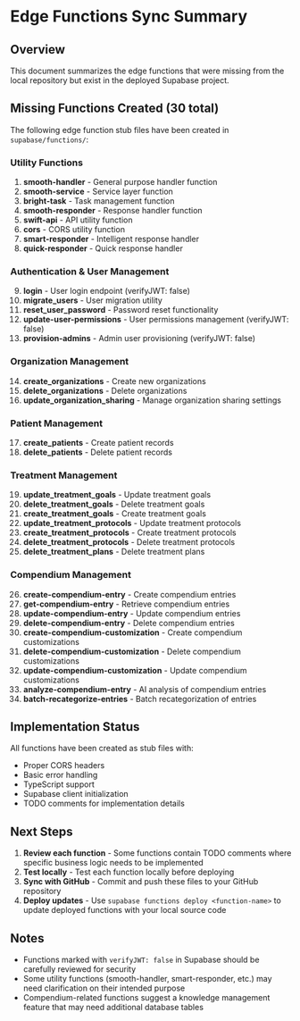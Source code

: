 # Edge Functions Sync Summary

## Overview
This document summarizes the edge functions that were missing from the local repository but exist in the deployed Supabase project.

## Missing Functions Created (30 total)

The following edge function stub files have been created in `supabase/functions/`:

### Utility Functions
1. **smooth-handler** - General purpose handler function
2. **smooth-service** - Service layer function
3. **bright-task** - Task management function
4. **smooth-responder** - Response handler function
5. **swift-api** - API utility function
6. **cors** - CORS utility function
7. **smart-responder** - Intelligent response handler
8. **quick-responder** - Quick response handler

### Authentication & User Management
9. **login** - User login endpoint (verifyJWT: false)
10. **migrate_users** - User migration utility
11. **reset_user_password** - Password reset functionality
12. **update-user-permissions** - User permissions management (verifyJWT: false)
13. **provision-admins** - Admin user provisioning (verifyJWT: false)

### Organization Management
14. **create_organizations** - Create new organizations
15. **delete_organizations** - Delete organizations
16. **update_organization_sharing** - Manage organization sharing settings

### Patient Management
17. **create_patients** - Create patient records
18. **delete_patients** - Delete patient records

### Treatment Management
19. **update_treatment_goals** - Update treatment goals
20. **delete_treatment_goals** - Delete treatment goals
21. **create_treatment_goals** - Create treatment goals
22. **update_treatment_protocols** - Update treatment protocols
23. **create_treatment_protocols** - Create treatment protocols
24. **delete_treatment_protocols** - Delete treatment protocols
25. **delete_treatment_plans** - Delete treatment plans

### Compendium Management
26. **create-compendium-entry** - Create compendium entries
27. **get-compendium-entry** - Retrieve compendium entries
28. **update-compendium-entry** - Update compendium entries
29. **delete-compendium-entry** - Delete compendium entries
30. **create-compendium-customization** - Create compendium customizations
31. **delete-compendium-customization** - Delete compendium customizations
32. **update-compendium-customization** - Update compendium customizations
33. **analyze-compendium-entry** - AI analysis of compendium entries
34. **batch-recategorize-entries** - Batch recategorization of entries

## Implementation Status

All functions have been created as stub files with:
- Proper CORS headers
- Basic error handling
- TypeScript support
- Supabase client initialization
- TODO comments for implementation details

## Next Steps

1. **Review each function** - Some functions contain TODO comments where specific business logic needs to be implemented
2. **Test locally** - Test each function locally before deploying
3. **Sync with GitHub** - Commit and push these files to your GitHub repository
4. **Deploy updates** - Use `supabase functions deploy <function-name>` to update deployed functions with your local source code

## Notes

- Functions marked with `verifyJWT: false` in Supabase should be carefully reviewed for security
- Some utility functions (smooth-handler, smart-responder, etc.) may need clarification on their intended purpose
- Compendium-related functions suggest a knowledge management feature that may need additional database tables

